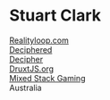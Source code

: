 
# Stuart Clark

<div class="my-10 grid grid-cols-[40px,1fr] w-min gap-y-4">
  <mdi-briefcase class="opacity-50" />
  <div><a href="https://www.realityloop.com" target="_blank">Realityloop.com</a></div>
  <mdi-drupal class="opacity-50" />
  <div><a href="https://www.drupal.org/u/Deciphered" target="_blank">Deciphered</a></div>
  <mdi-github class="opacity-50" />
  <div><a href="https://github.com/decipher" target="_blank">Decipher</a></div>
  <mdi-nuxt class="opacity-50" />
  <div><a href="https://druxtjs.org" target="_blank">DruxtJS.org</a></div>
  <mdi-youtube class="opacity-50" />
  <div><a href="https://www.youtube.com/channel/UCHp-BhAv8T5AHM8K4y_Mzlw" target="_blank">Mixed&nbsp;Stack&nbsp;Gaming</a></div>
  <mdi-earth class="opacity-50"/>
  <div>Australia</div>
</div>

<!-- <a href="https://druxtjs.org" target="_blank"><img class="bottom-3 left-5 absolute w-10" src="/images/druxt-logomark-transparent.png"></a>
<a href="https://www.realityloop.com" target="_blank"><img class="bottom-5 right-67/128 absolute w-13" src="/images/realityloop-logomark-transparent.png"></a> -->

<!--
Hello

I'm Stuart Clark:
* Decoupled Developer @ Realityloop in Australia
* Drupal developer of 15 years

I'm building a Nuxt.js frontend framework for Fully Decoupled Drupal, called Druxt.
-->
